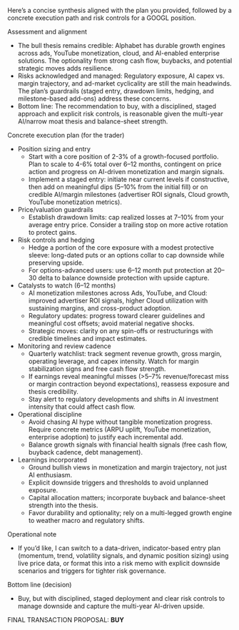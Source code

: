 Here’s a concise synthesis aligned with the plan you provided, followed by a concrete execution path and risk controls for a GOOGL position.

Assessment and alignment
- The bull thesis remains credible: Alphabet has durable growth engines across ads, YouTube monetization, cloud, and AI-enabled enterprise solutions. The optionality from strong cash flow, buybacks, and potential strategic moves adds resilience.
- Risks acknowledged and managed: Regulatory exposure, AI capex vs. margin trajectory, and ad-market cyclicality are still the main headwinds. The plan’s guardrails (staged entry, drawdown limits, hedging, and milestone-based add-ons) address these concerns.
- Bottom line: The recommendation to buy, with a disciplined, staged approach and explicit risk controls, is reasonable given the multi-year AI/narrow moat thesis and balance-sheet strength.

Concrete execution plan (for the trader)
- Position sizing and entry
  - Start with a core position of 2-3% of a growth-focused portfolio. Plan to scale to 4-6% total over 6–12 months, contingent on price action and progress on AI-driven monetization and margin signals.
  - Implement a staged entry: initiate near current levels if constructive, then add on meaningful dips (5–10% from the initial fill) or on credible AI/margin milestones (advertiser ROI signals, Cloud growth, YouTube monetization metrics).
- Price/valuation guardrails
  - Establish drawdown limits: cap realized losses at 7–10% from your average entry price. Consider a trailing stop on more active rotation to protect gains.
- Risk controls and hedging
  - Hedge a portion of the core exposure with a modest protective sleeve: long-dated puts or an options collar to cap downside while preserving upside.
  - For options-advanced users: use 6–12 month put protection at 20–30 delta to balance downside protection with upside capture.
- Catalysts to watch (6–12 months)
  - AI monetization milestones across Ads, YouTube, and Cloud: improved advertiser ROI signals, higher Cloud utilization with sustaining margins, and cross-product adoption.
  - Regulatory updates: progress toward clearer guidelines and meaningful cost offsets; avoid material negative shocks.
  - Strategic moves: clarity on any spin-offs or restructurings with credible timelines and impact estimates.
- Monitoring and review cadence
  - Quarterly watchlist: track segment revenue growth, gross margin, operating leverage, and capex intensity. Watch for margin stabilization signs and free cash flow strength.
  - If earnings reveal meaningful misses (>5–7% revenue/forecast miss or margin contraction beyond expectations), reassess exposure and thesis credibility.
  - Stay alert to regulatory developments and shifts in AI investment intensity that could affect cash flow.
- Operational discipline
  - Avoid chasing AI hype without tangible monetization progress. Require concrete metrics (ARPU uplift, YouTube monetization, enterprise adoption) to justify each incremental add.
  - Balance growth signals with financial health signals (free cash flow, buyback cadence, debt management).
- Learnings incorporated
  - Ground bullish views in monetization and margin trajectory, not just AI enthusiasm.
  - Explicit downside triggers and thresholds to avoid unplanned exposure.
  - Capital allocation matters; incorporate buyback and balance-sheet strength into the thesis.
  - Favor durability and optionality; rely on a multi-legged growth engine to weather macro and regulatory shifts.

Operational note
- If you’d like, I can switch to a data-driven, indicator-based entry plan (momentum, trend, volatility signals, and dynamic position sizing) using live price data, or format this into a risk memo with explicit downside scenarios and triggers for tighter risk governance.

Bottom line (decision)
- Buy, but with disciplined, staged deployment and clear risk controls to manage downside and capture the multi-year AI-driven upside.

FINAL TRANSACTION PROPOSAL: **BUY**